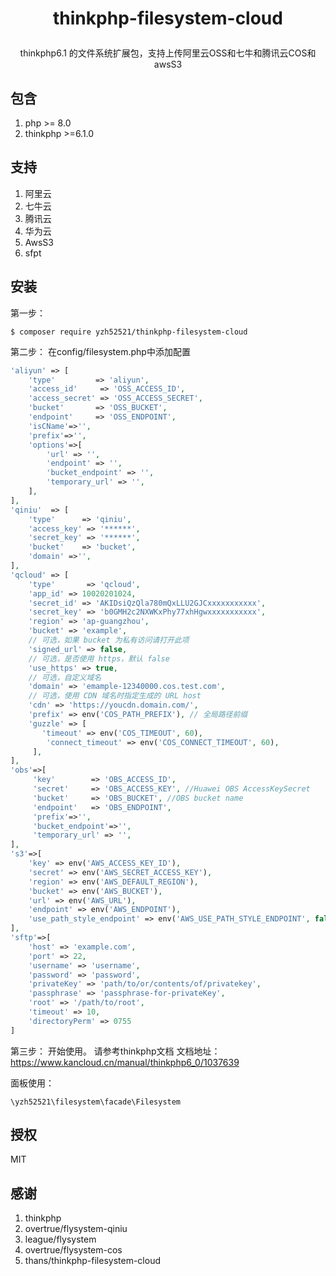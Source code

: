 <h1><p align="center">thinkphp-filesystem-cloud</p></h1>
<p align="center"> thinkphp6.1 的文件系统扩展包，支持上传阿里云OSS和七牛和腾讯云COS和awsS3</p>

## 包含

1. php >= 8.0
2. thinkphp >=6.1.0

## 支持

1. 阿里云
2. 七牛云
3. 腾讯云
4. 华为云
5. AwsS3
6. sfpt

## 安装

第一步：

```shell
$ composer require yzh52521/thinkphp-filesystem-cloud
```

第二步： 在config/filesystem.php中添加配置

```php
'aliyun' => [
    'type'         => 'aliyun',
    'access_id'     => 'OSS_ACCESS_ID',
    'access_secret' => 'OSS_ACCESS_SECRET',
    'bucket'       => 'OSS_BUCKET',
    'endpoint'     => 'OSS_ENDPOINT',
    'isCName'=>'',
    'prefix'=>'',
    'options'=>[
        'url' => '',
        'endpoint' => '', 
        'bucket_endpoint' => '',
        'temporary_url' => '',
    ],
],
'qiniu'  => [
    'type'      => 'qiniu',
    'access_key' => '******',
    'secret_key' => '******',
    'bucket'    => 'bucket',
    'domain' =>'',
],
'qcloud' => [
    'type'       => 'qcloud',
    'app_id' => 10020201024, 
    'secret_id' => 'AKIDsiQzQla780mQxLLU2GJCxxxxxxxxxxx', 
    'secret_key' => 'b0GMH2c2NXWKxPhy77xhHgwxxxxxxxxxxx',
    'region' => 'ap-guangzhou', 
    'bucket' => 'example',
    // 可选，如果 bucket 为私有访问请打开此项
    'signed_url' => false,
    // 可选，是否使用 https，默认 false
    'use_https' => true, 
    // 可选，自定义域名
    'domain' => 'emample-12340000.cos.test.com', 
    // 可选，使用 CDN 域名时指定生成的 URL host
    'cdn' => 'https://youcdn.domain.com/',
    'prefix' => env('COS_PATH_PREFIX'), // 全局路径前缀
    'guzzle' => [
       'timeout' => env('COS_TIMEOUT', 60),
        'connect_timeout' => env('COS_CONNECT_TIMEOUT', 60),
     ],
],
'obs'=>[
     'key'        => 'OBS_ACCESS_ID',
     'secret'     => 'OBS_ACCESS_KEY', //Huawei OBS AccessKeySecret
     'bucket'     => 'OBS_BUCKET', //OBS bucket name
     'endpoint'   => 'OBS_ENDPOINT',
     'prefix'=>'',
     'bucket_endpoint'=>'',
     'temporary_url' => '',
],
's3'=>[
    'key' => env('AWS_ACCESS_KEY_ID'),
    'secret' => env('AWS_SECRET_ACCESS_KEY'),
    'region' => env('AWS_DEFAULT_REGION'),
    'bucket' => env('AWS_BUCKET'),
    'url' => env('AWS_URL'),
    'endpoint' => env('AWS_ENDPOINT'),
    'use_path_style_endpoint' => env('AWS_USE_PATH_STYLE_ENDPOINT', false),
],
'sftp'=>[
    'host' => 'example.com',
    'port' => 22,
    'username' => 'username',
    'password' => 'password',
    'privateKey' => 'path/to/or/contents/of/privatekey',
    'passphrase' => 'passphrase-for-privateKey',
    'root' => '/path/to/root',
    'timeout' => 10,
    'directoryPerm' => 0755
]
```

第三步： 开始使用。 请参考thinkphp文档
文档地址：[https://www.kancloud.cn/manual/thinkphp6_0/1037639 ](https://www.kancloud.cn/manual/thinkphp6_0/1037639 )

面板使用：
```
\yzh52521\filesystem\facade\Filesystem

```

## 授权

MIT

## 感谢

1. thinkphp
3. overtrue/flysystem-qiniu
4. league/flysystem
5. overtrue/flysystem-cos
7. thans/thinkphp-filesystem-cloud
